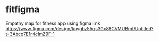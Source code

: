 # fitfigma
Empathy map for fitness app using figma
link 
https://www.figma.com/design/kpygbz55qs3Gx88CVMUBmf/Untitled?t=3Abcq7E1r4cImZ9F-1
